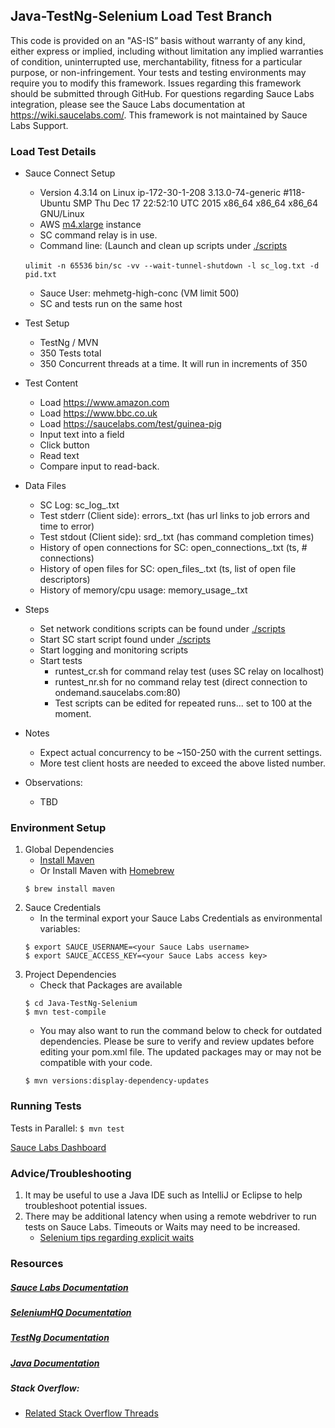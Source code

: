 ## Java-TestNg-Selenium Load Test Branch

This code is provided on an "AS-IS” basis without warranty of any kind, either express or implied, including without limitation any implied warranties of condition, uninterrupted use, merchantability, fitness for a particular purpose, or non-infringement. Your tests and testing environments may require you to modify this framework. Issues regarding this framework should be submitted through GitHub. For questions regarding Sauce Labs integration, please see the Sauce Labs documentation at https://wiki.saucelabs.com/. This framework is not maintained by Sauce Labs Support.

### Load Test Details

* Sauce Connect Setup
    * Version 4.3.14 on Linux ip-172-30-1-208 3.13.0-74-generic #118-Ubuntu SMP Thu Dec 17 22:52:10 UTC 2015 x86_64 x86_64 x86_64 GNU/Linux
    * AWS [m4.xlarge](https://aws.amazon.com/ec2/instance-types/) instance
    * SC command relay is in use. 
    * Command line: (Launch and clean up scripts under [./scripts](https://github.com/mehmetg/Java-TestNG-Selenium/tree/load-test/scripts)
        
	```ulimit -n 65536```
        ```bin/sc -vv --wait-tunnel-shutdown -l sc_log.txt -d pid.txt```
    * Sauce User: mehmetg-high-conc (VM limit 500)
    * SC and tests run on the same host
* Test Setup
    * TestNg / MVN
    * 350 Tests total
    * 350 Concurrent threads at a time. It will run in increments of 350
* Test Content
    * Load https://www.amazon.com
    * Load https://www.bbc.co.uk
    * Load https://saucelabs.com/test/guinea-pig
    * Input text into a field
    * Click button
    * Read text
    * Compare input to read-back.
    
* Data Files
    * SC Log: sc_log_<ts>.txt
    * Test stderr (Client side): errors_<ts>.txt (has url links to job errors and time to error)
    * Test stdout (Client side): srd_<ts>.txt (has command completion times)
    * History of open connections for SC: open_connections_<ts>.txt (ts, # connections)
    * History of open files for SC: open_files_<ts>.txt (ts, list of open file descriptors)
    * History of memory/cpu usage: memory_usage_<ts>.txt
* Steps
    * Set network conditions scripts can be found under [./scripts](https://github.com/mehmetg/Java-TestNG-Selenium/tree/load-test/scripts)
    * Start SC start script found under [./scripts](https://github.com/mehmetg/Java-TestNG-Selenium/tree/load-test/scripts)
    * Start logging and monitoring scripts
    * Start tests
    	*  runtest_cr.sh for command relay test (uses SC relay on localhost)
    	*  runtest_nr.sh for no command relay test (direct connection to ondemand.saucelabs.com:80)
    	*  Test scripts can be edited for repeated runs... set to 100 at the moment.
* Notes
    * Expect actual concurrency to be ~150-250 with the current settings.
    * More test client hosts are needed to exceed the above listed number.

* Observations:
    * TBD
   
### Environment Setup

1. Global Dependencies
    * [Install Maven](https://maven.apache.org/install.html)
    * Or Install Maven with [Homebrew](http://brew.sh/)
    ```
    $ brew install maven
    ```
2. Sauce Credentials
    * In the terminal export your Sauce Labs Credentials as environmental variables:
    ```
    $ export SAUCE_USERNAME=<your Sauce Labs username>
	$ export SAUCE_ACCESS_KEY=<your Sauce Labs access key>
    ```
3. Project Dependencies
	* Check that Packages are available
	```
	$ cd Java-TestNg-Selenium
	$ mvn test-compile
	```
	* You may also want to run the command below to check for outdated dependencies. Please be sure to verify and review updates before editing your pom.xml file. The updated packages may or may not be compatible with your code.
	```
	$ mvn versions:display-dependency-updates
	```
### Running Tests

Tests in Parallel:
	```
	$ mvn test
	```

[Sauce Labs Dashboard](https://saucelabs.com/beta/dashboard/)

### Advice/Troubleshooting
1. It may be useful to use a Java IDE such as IntelliJ or Eclipse to help troubleshoot potential issues. 
2. There may be additional latency when using a remote webdriver to run tests on Sauce Labs. Timeouts or Waits may need to be increased.
    * [Selenium tips regarding explicit waits](https://wiki.saucelabs.com/display/DOCS/Best+Practice%3A+Use+Explicit+Waits)

### Resources
##### [Sauce Labs Documentation](https://wiki.saucelabs.com/)

##### [SeleniumHQ Documentation](http://www.seleniumhq.org/docs/)

##### [TestNg Documentation](http://testng.org/javadocs/index.html)

##### [Java Documentation](https://docs.oracle.com/javase/7/docs/api/)

##### Stack Overflow:
* [Related Stack Overflow Threads](http://stackoverflow.com/questions/27355003/advise-on-hierarchy-for-element-locators-in-selenium-webdriver)
